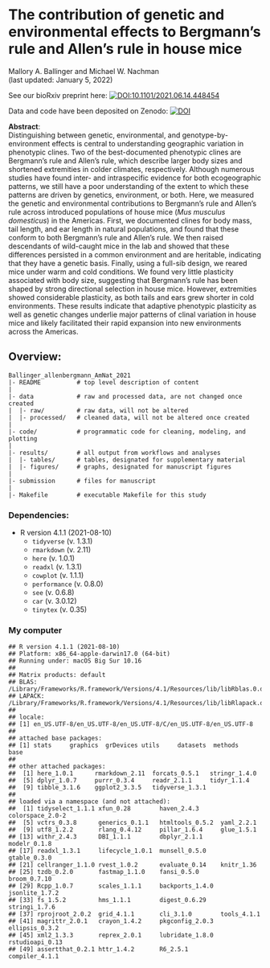 The contribution of genetic and environmental effects to Bergmann’s rule
and Allen’s rule in house mice
================
Mallory A. Ballinger and Michael W. Nachman<br>(last updated: January 5, 2022)

See our bioRxiv preprint here:
[![DOI:10.1101/2021.06.14.448454](http://img.shields.io/badge/DOI-10.1101/2021.06.14.448454-B31B1B.svg)](https://doi.org/10.1101/2021.06.14.448454)

Data and code have been deposited on Zenodo:
[![DOI](https://zenodo.org/badge/DOI/10.5281/zenodo.5823597.svg)](https://doi.org/10.5281/zenodo.5823597)


**Abstract**:<br>Distinguishing between genetic, environmental, and
genotype-by-environment effects is central to understanding geographic
variation in phenotypic clines. Two of the best-documented phenotypic
clines are Bergmann’s rule and Allen’s rule, which describe larger body
sizes and shortened extremities in colder climates, respectively.
Although numerous studies have found inter- and intraspecific evidence
for both ecogeographic patterns, we still have a poor understanding of
the extent to which these patterns are driven by genetics, environment,
or both. Here, we measured the genetic and environmental contributions
to Bergmann’s rule and Allen’s rule across introduced populations of
house mice (*Mus musculus domesticus*) in the Americas. First, we
documented clines for body mass, tail length, and ear length in natural
populations, and found that these conform to both Bergmann’s rule and
Allen’s rule. We then raised descendants of wild-caught mice in the lab
and showed that these differences persisted in a common environment and
are heritable, indicating that they have a genetic basis. Finally, using
a full-sib design, we reared mice under warm and cold conditions. We
found very little plasticity associated with body size, suggesting that
Bergmann’s rule has been shaped by strong directional selection in house
mice. However, extremities showed considerable plasticity, as both tails
and ears grew shorter in cold environments. These results indicate that
adaptive phenotypic plasticity as well as genetic changes underlie major
patterns of clinal variation in house mice and likely facilitated their
rapid expansion into new environments across the Americas.

## Overview:

    Ballinger_allenbergmann_AmNat_2021
    |- README          # top level description of content
    |
    |- data            # raw and processed data, are not changed once created
    |  |- raw/         # raw data, will not be altered
    |  |- processed/   # cleaned data, will not be altered once created
    |
    |- code/           # programmatic code for cleaning, modeling, and plotting
    |
    |- results/        # all output from workflows and analyses
    |  |- tables/      # tables, designated for supplementary material
    |  |- figures/     # graphs, designated for manuscript figures
    |
    |- submission      # files for manuscript
    |
    |- Makefile        # executable Makefile for this study

### Dependencies:

-   R version 4.1.1 (2021-08-10)
    -   `tidyverse` (v. 1.3.1)  
    -   `rmarkdown` (v. 2.11)  
    -   `here` (v. 1.0.1)
    -   `readxl` (v. 1.3.1)
    -   `cowplot` (v. 1.1.1)
    -   `performance` (v. 0.8.0)
    -   `see` (v. 0.6.8)
    -   `car` (v. 3.0.12)
    -   `tinytex` (v. 0.35)

### My computer

    ## R version 4.1.1 (2021-08-10)
    ## Platform: x86_64-apple-darwin17.0 (64-bit)
    ## Running under: macOS Big Sur 10.16
    ## 
    ## Matrix products: default
    ## BLAS:   /Library/Frameworks/R.framework/Versions/4.1/Resources/lib/libRblas.0.dylib
    ## LAPACK: /Library/Frameworks/R.framework/Versions/4.1/Resources/lib/libRlapack.dylib
    ## 
    ## locale:
    ## [1] en_US.UTF-8/en_US.UTF-8/en_US.UTF-8/C/en_US.UTF-8/en_US.UTF-8
    ## 
    ## attached base packages:
    ## [1] stats     graphics  grDevices utils     datasets  methods   base     
    ## 
    ## other attached packages:
    ##  [1] here_1.0.1      rmarkdown_2.11  forcats_0.5.1   stringr_1.4.0  
    ##  [5] dplyr_1.0.7     purrr_0.3.4     readr_2.1.1     tidyr_1.1.4    
    ##  [9] tibble_3.1.6    ggplot2_3.3.5   tidyverse_1.3.1
    ## 
    ## loaded via a namespace (and not attached):
    ##  [1] tidyselect_1.1.1 xfun_0.28        haven_2.4.3      colorspace_2.0-2
    ##  [5] vctrs_0.3.8      generics_0.1.1   htmltools_0.5.2  yaml_2.2.1      
    ##  [9] utf8_1.2.2       rlang_0.4.12     pillar_1.6.4     glue_1.5.1      
    ## [13] withr_2.4.3      DBI_1.1.1        dbplyr_2.1.1     modelr_0.1.8    
    ## [17] readxl_1.3.1     lifecycle_1.0.1  munsell_0.5.0    gtable_0.3.0    
    ## [21] cellranger_1.1.0 rvest_1.0.2      evaluate_0.14    knitr_1.36      
    ## [25] tzdb_0.2.0       fastmap_1.1.0    fansi_0.5.0      broom_0.7.10    
    ## [29] Rcpp_1.0.7       scales_1.1.1     backports_1.4.0  jsonlite_1.7.2  
    ## [33] fs_1.5.2         hms_1.1.1        digest_0.6.29    stringi_1.7.6   
    ## [37] rprojroot_2.0.2  grid_4.1.1       cli_3.1.0        tools_4.1.1     
    ## [41] magrittr_2.0.1   crayon_1.4.2     pkgconfig_2.0.3  ellipsis_0.3.2  
    ## [45] xml2_1.3.3       reprex_2.0.1     lubridate_1.8.0  rstudioapi_0.13 
    ## [49] assertthat_0.2.1 httr_1.4.2       R6_2.5.1         compiler_4.1.1
